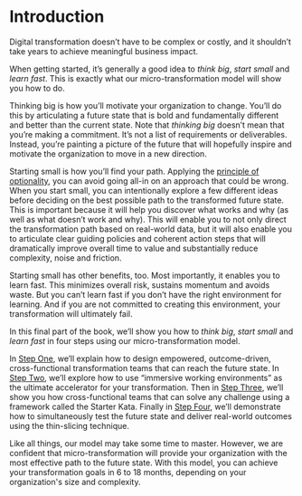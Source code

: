 # Introduction

Digital transformation doesn’t have to be complex or costly, and it shouldn’t take years to achieve meaningful business impact.

When getting started, it’s generally a good idea to _think big_, _start small_ and _learn fast_. This is exactly what our micro-transformation model will show you how to do.

Thinking big is how you’ll motivate your organization to change. You’ll do this by articulating a future state that is bold and fundamentally different and better than the current state. Note that _thinking_ _big_ doesn’t mean that you’re making a commitment. It’s not a list of requirements or deliverables. Instead, you’re painting a picture of the future that will hopefully inspire and motivate the organization to move in a new direction.

Starting small is how you’ll find your path. Applying the [principle of optionality](../glossary.md), you can avoid going all-in on an approach that could be wrong. When you start small, you can intentionally explore a few different ideas before deciding on the best possible path to the transformed future state. This is important because it will help you discover what works and why \(as well as what doesn’t work and why\). This will enable you to not only direct the transformation path based on real-world data, but it will also enable you to articulate clear guiding policies and coherent action steps that will dramatically improve overall time to value and substantially reduce complexity, noise and friction.

Starting small has other benefits, too. Most importantly, it enables you to learn fast. This minimizes overall risk, sustains momentum and avoids waste. But you can’t learn fast if you don’t have the right environment for learning. And if you are not committed to creating this environment, your transformation will ultimately fail.

In this final part of the book, we’ll show you how to _think big_, _start small_ and _learn fast_ in four steps using our micro-transformation model.

In [Step One](step-one-design-effective-cross-functional-teams/), we’ll explain how to design empowered, outcome-driven, cross-functional transformation teams that can reach the future state. In [Step Two](step-two-create-immersive-working-environments/), we’ll explore how to use “immersive working environments” as the ultimate accelerator for your transformation. Then in [Step Three](step-three-implement-the-starter-kata/), we’ll show you how cross-functional teams that can solve any challenge using a framework called the Starter Kata. Finally in [Step Four](step-four-thin-slice-the-work/), we’ll demonstrate how to simultaneously test the future state and deliver real-world outcomes using the thin-slicing technique.

Like all things, our model may take some time to master. However, we are confident that micro-transformation will provide your organization with the most effective path to the future state. With this model, you can achieve your transformation goals in 6 to 18 months, depending on your organization's size and complexity.

